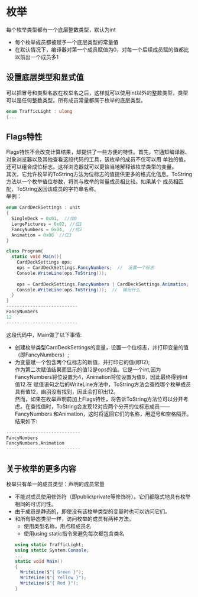 # 枚举
每个枚举类型都有一个底层整数类型，默认为int
* 每个枚举成员都被赋予一个底层类型的常量值
* 在默认情况下，编译器对第一个成员赋值为0，对每一个后续成员赋的值都比以前出一个成员多1  
## 设置底层类型和显式值
可以把冒号和类型名放在枚举名之后，这样就可以使用int以外的整数类型，类型可以是任何整数类型。所有成员常量都属于枚举的底层类型。
```c#
enum TrafficLight : ulong
{...
```
## Flags特性
Flags特性不会改变计算结果，却提供了一些方便的特性。首先，它通知编译器、对象浏览器以及其他查看这段代码的工具，该枚举的成员不仅可以用
单独的值，还可以组合成位标志。这样浏览器就可以更恰当地解释该枚举类型的变量。  
其次，它允许枚举的ToString方法为位标志的值提供更多的格式化信息。ToString方法以一个枚举值位参数，将其与枚举的常量成员相比较。如果某个
成员相匹配，ToString返回该成员的字符串名称。  
举例：
```c#
enum CardDeckSettings : unit
{
  SingleDeck = 0x01,  //位0
  LargePictures = 0x02, //位1
  FancyNumbers = 0x04,  //位2
  Animation = 0x08  //位3
}

class Program{
  static void Main(){
    CardDeckSettings ops;
    ops = CardDeckSettings.FancyNumbers;  //  设置一个标志
    Console.WriteLine(ops.ToString());
    
    ops = CardDeckSettings.FancyNumbers | CardDeckSettings.Animation;
    Console.WriteLine(ops.ToString());  //  输出什么
  }
} 
---------------------------
FancyNumbers
12
---------------------------
```
这段代码中，Main做了以下事情:  
* 创建枚举类型CardDeckSettings的变量，设置一个位标志，并打印变量的值（即FancyNumbers）;  
* 为变量赋一个包含两个位标志的新值，并打印它的值(即12);  
作为第二次赋值结果而显示的值12是ops的值。它是一个int,因为FancyNumbers将位设置为4，Animation将位设置为值8，因此最终得到Int值12.在
赋值语句之后的WriteLine方法中，ToString方法会查找哪个枚举成员具有值12，幽羽没有找到，因此会打印出12。  
然而，如果在枚举声明前加上Flags特性，将告诉ToString方法位可以分开考虑。在查找值时，ToString会发现12对应两个分开的位标志成员——FancyNumbers
和Animation，这时将返回它们的名称，用逗号和空格隔开。  
结果如下:
```c#
----------------------------
FancyNumbers
FancyNumbers,Animation
----------------------------
```
## 关于枚举的更多内容
枚举只有单一的成员类型：声明的成员常量  
- 不能对成员使用修饰符（即public\private等修饰符）。它们都隐式地具有枚举相同的可访问性。  
- 由于成员是静态的，即使没有该枚举类型的变量时也可以访问它们。  
- 和所有静态类型一样，访问枚举的成员有两种方法。  
  - 使用类型名称，用点和成员名
  - 使用using static指令来避免每次都包含类名  
  ```c#
  using static TrafficLight;
  using static System.Console;
  ...
  static void Main()
  {
    WriteLine($"{ Green }");
    WriteLine($"{ Yellow }");
    WriteLine($"{ Red }");
  }
  ```
